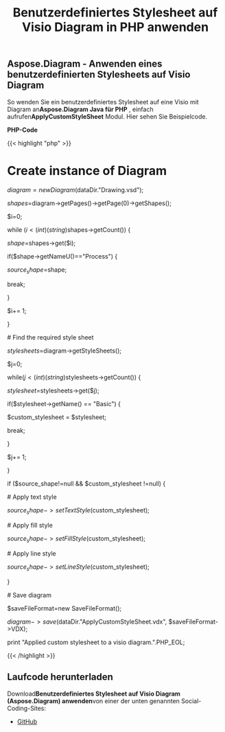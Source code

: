 ﻿---
title: Benutzerdefiniertes Stylesheet auf Visio Diagram in PHP anwenden
type: docs
weight: 10
url: /de/java/apply-custom-style-sheet-to-a-visio-diagram-in-php/
---
## **Aspose.Diagram - Anwenden eines benutzerdefinierten Stylesheets auf Visio Diagram**
 So wenden Sie ein benutzerdefiniertes Stylesheet auf eine Visio mit Diagram an**Aspose.Diagram Java für PHP** , einfach aufrufen**ApplyCustomStyleSheet** Modul. Hier sehen Sie Beispielcode.

**PHP-Code**

{{< highlight "php" >}}

 # Create instance of Diagram

$diagram = new Diagram($dataDir."Drawing.vsd");

$shapes =$diagram->getPages()->getPage(0)->getShapes();

$i=0;

while ($i<(int)(string)$shapes->getCount()) {

$shape=$shapes->get($i);

if($shape->getNameU()=="Process") {

$source_shape =$shape;

break;

}

$i+= 1;

}

\# Find the required style sheet

$stylesheets=$diagram->getStyleSheets();

$j=0;

while($j<(int)(string)$stylesheets->getCount()) {

$stylesheet=$stylesheets->get($j);

if($stylesheet->getName() == "Basic") {

$custom_stylesheet = $stylesheet;

break;

}

$j+= 1;

}

if ($source_shape!=null && $custom_stylesheet !=null) {

\# Apply text style

$source_shape->setTextStyle($custom_stylesheet);

\# Apply fill style

$source_shape->setFillStyle($custom_stylesheet);

\# Apply line style

$source_shape->setLineStyle($custom_stylesheet);

}

\# Save diagram

$saveFileFormat=new SaveFileFormat();

$diagram->save($dataDir."ApplyCustomStyleSheet.vdx", $saveFileFormat->VDX);

print "Applied custom stylesheet to a visio diagram.".PHP_EOL;

{{< /highlight >}}
## **Laufcode herunterladen**
 Download**Benutzerdefiniertes Stylesheet auf Visio Diagram (Aspose.Diagram) anwenden**von einer der unten genannten Social-Coding-Sites:

- [GitHub](https://github.com/asposediagram/Aspose.Diagram-for-Java/blob/master/Plugins/Aspose_Diagram_Java_for_PHP/src/aspose/diagram/WorkingwithText/ApplyCustomStyleSheet.php)
